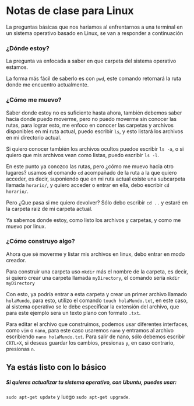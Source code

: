 # Notas de clase para Linux

La preguntas básicas que nos hariamos al enfrentarnos a una terminal en un sistema operativo basado en Linux, se van a responder a continuación

### ¿Dónde estoy?

La pregunta va enfocada a saber en que carpeta del sistema operativo estamos.

La forma más fácil de saberlo es con `pwd`, este comando retornará la ruta donde me encuentro actualmente.

### ¿Cómo me muevo?

Saber donde estoy no es suficiente hasta ahora, también debemos saber hacia donde puedo moverme, pero no puedo moverme sin conocer las rutas,
para lograr esto, me enfoco en conocer las carpetas y archivos disponibles en mi ruta actual, puedo escribir `ls`, y esto listará los archivos en mi directorio actual.

Si quiero conocer también los archivos ocultos puedoe escribir `ls -a`, o si quiero que mis archivos vean como listas, puedo escribir `ls -l`.

En este punto ya conozco las rutas, pero ¿cómo me muevo hacia otro lugares? usamos el comando `cd` acompañado de la ruta a la que quiero acceder, es decir, suponiendo que en mi ruta actual
existe una subcarpeta llamada `horario/`,  y quiero acceder o entrar en ella, debo escribir `cd horario/`.

Pero ¿Que pasa si me quiero devolver? Sólo debo escribir `cd ..` y estaré en la carpeta raiz de mi carpeta actual.

Ya sabemos donde estoy, como listo los archivos y carpetas, y como me muevo por linux.

### ¿Cómo construyo algo?

Ahora que sé moverme y listar mis archivos en linux, debo entrar en modo creador.

Para construir una carpeta uso `mkdir` más el nombre de la carpeta, es decir, si quiero crear una carpeta llamada `myDirectory`, el comando sería `mkdir myDirectory`

Con esto, ya podría entrar a esta carpeta y crear un primer archivo llamado `holaMundo`, para esto, utilizo el comando `touch holaMundo.txt`, en este caso, al sistema operativo se le debe específicar la 
extensión del archivo, que para este ejemplo sera un texto plano con formato `.txt`.

Para editar el archivo que construimos, podemos usar diferentes interfaces, como `vim` o `nano`, para este caso usaremos `nano` y entramos al archivo escribiendo `nano holaMundo.txt`. Para salir de nano, sólo debemos escribir `CRTL+X`, si deseas guardar los cambios, presionas `y`, en caso contrario, presionas `n`.

## Ya estás listo con lo básico

##### Si quieres actualizar tu sistema operativo, con Ubuntu, puedes usar:
`sudo apt-get update` y luego `sudo apt-get upgrade`.
